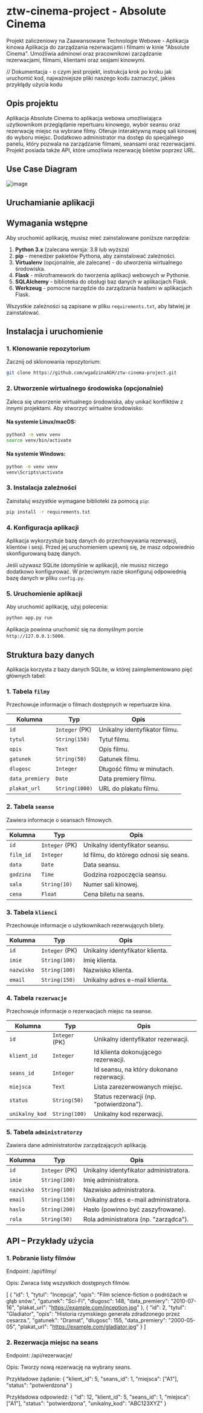 # ztw-cinema-project - Absolute Cinema
Projekt zaliczeniowy na Zaawansowane Technologie Webowe - Aplikacja kinowa
Aplikacja do zarządzania rezerwacjami i filmami w kinie "Absolute Cinema". Umożliwia adminowi oraz pracownikowi zarządzanie rezerwacjami, filmami, klientami oraz sesjami kinowymi.

// Dokumentacja - o czym jest projekt, instrukcja krok po kroku jak uruchomić kod, najważniejsze pliki naszego kodu zaznaczyć, jakies przykłądy użycia kodu

## Opis projektu
Aplikacja Absolute Cinema to aplikacja webowa umożliwiająca użytkownikom przeglądanie repertuaru kinowego, wybór seansu oraz rezerwację miejsc na wybrane filmy. Oferuje interaktywną mapę sali kinowej do wyboru miejsc. Dodatkowo administrator ma dostęp do specjalnego panelu, który pozwala na zarządzanie filmami, seansami oraz rezerwacjami. Projekt posiada także API, które umożliwia rezerwację biletów poprzez URL.

## Use Case Diagram

![image](https://github.com/user-attachments/assets/978b4ca9-ce66-4934-bfdc-65f00aebf5d2)



## Uruchamianie aplikacji

## Wymagania wstępne

Aby uruchomić aplikację, musisz mieć zainstalowane poniższe narzędzia:

1. **Python 3.x** (zalecana wersja: 3.8 lub wyższa)  
2. **pip** - menedżer pakietów Pythona, aby zainstalować zależności.
3. **Virtualenv** (opcjonalnie, ale zalecane) - do utworzenia wirtualnego środowiska.
4. **Flask** - mikroframework do tworzenia aplikacji webowych w Pythonie.
5. **SQLAlchemy** - biblioteka do obsługi baz danych w aplikacjach Flask.
6. **Werkzeug** - pomocne narzędzie do zarządzania hasłami w aplikacjach Flask.

Wszystkie zależności są zapisane w pliku `requirements.txt`, aby łatwiej je zainstalować.

## Instalacja i uruchomienie

### 1. Klonowanie repozytorium

Zacznij od sklonowania repozytorium:

```bash
git clone https://github.com/wgadzinaAGH/ztw-cinema-project.git
```

### 2. Utworzenie wirtualnego środowiska (opcjonalnie)

Zaleca się utworzenie wirtualnego środowiska, aby unikać konfliktów z innymi projektami. Aby stworzyć wirtualne środowisko:

#### Na systemie Linux/macOS:

```bash
python3 -m venv venv
source venv/bin/activate
```

#### Na systemie Windows:

```bash
python -m venv venv
venv\Scripts\activate
```

### 3. Instalacja zależności

Zainstaluj wszystkie wymagane biblioteki za pomocą `pip`:

```bash
pip install -r requirements.txt
```

### 4. Konfiguracja aplikacji

Aplikacja wykorzystuje bazę danych do przechowywania rezerwacji, klientów i sesji. Przed jej uruchomieniem upewnij się, że masz odpowiednio skonfigurowaną bazę danych.

Jeśli używasz SQLite (domyślnie w aplikacji), nie musisz niczego dodatkowo konfigurować. W przeciwnym razie skonfiguruj odpowiednią bazę danych w pliku `config.py`.

### 5. Uruchomienie aplikacji

Aby uruchomić aplikację, użyj polecenia:

```bash
python app.py run
```

Aplikacja powinna uruchomić się na domyślnym porcie `http://127.0.0.1:5000`.


## Struktura bazy danych
Aplikacja korzysta z bazy danych SQLite, w której zaimplementowano pięć głównych tabel:

### 1. Tabela `filmy`
Przechowuje informacje o filmach dostępnych w repertuarze kina.

| Kolumna        | Typ             | Opis                                      |
|---------------|----------------|-------------------------------------------|
| `id`         | `Integer` (PK)  | Unikalny identyfikator filmu.            |
| `tytul`      | `String(150)`   | Tytuł filmu.                              |
| `opis`       | `Text`          | Opis filmu.                               |
| `gatunek`    | `String(50)`    | Gatunek filmu.                            |
| `dlugosc`    | `Integer`       | Długość filmu w minutach.                 |
| `data_premiery` | `Date`       | Data premiery filmu.                      |
| `plakat_url` | `String(1000)`  | URL do plakatu filmu.                     |

### 2. Tabela `seanse`
Zawiera informacje o seansach filmowych.

| Kolumna    | Typ              | Opis                                       |
|-----------|-----------------|------------------------------------------|
| `id`      | `Integer` (PK)   | Unikalny identyfikator seansu.         |
| `film_id` | `Integer`        | Id filmu, do którego odnosi się seans. |
| `data`    | `Date`           | Data seansu.                            |
| `godzina` | `Time`           | Godzina rozpoczęcia seansu.             |
| `sala`    | `String(10)`     | Numer sali kinowej.                     |
| `cena`    | `Float`          | Cena biletu na seans.                   |

### 3. Tabela `klienci`
Przechowuje informacje o użytkownikach rezerwujących bilety.

| Kolumna    | Typ              | Opis                                        |
|-----------|-----------------|-------------------------------------------|
| `id`      | `Integer` (PK)   | Unikalny identyfikator klienta.          |
| `imie`    | `String(100)`    | Imię klienta.                            |
| `nazwisko` | `String(100)`   | Nazwisko klienta.                        |
| `email`   | `String(150)`    | Unikalny adres e-mail klienta.           |

### 4. Tabela `rezerwacje`
Przechowuje informacje o rezerwacjach miejsc na seanse.

| Kolumna     | Typ              | Opis                                           |
|------------|-----------------|----------------------------------------------|
| `id`       | `Integer` (PK)   | Unikalny identyfikator rezerwacji.          |
| `klient_id` | `Integer`       | Id klienta dokonującego rezerwacji.         |
| `seans_id`  | `Integer`       | Id seansu, na który dokonano rezerwacji.    |
| `miejsca`   | `Text`          | Lista zarezerwowanych miejsc.                |
| `status`    | `String(50)`    | Status rezerwacji (np. "potwierdzona").     |
| `unikalny_kod` | `String(100)` | Unikalny kod rezerwacji.                    |

### 5. Tabela `administratorzy`
Zawiera dane administratorów zarządzających aplikacją.

| Kolumna    | Typ              | Opis                                       |
|-----------|-----------------|------------------------------------------|
| `id`      | `Integer` (PK)   | Unikalny identyfikator administratora.  |
| `imie`    | `String(100)`    | Imię administratora.                     |
| `nazwisko` | `String(100)`   | Nazwisko administratora.                 |
| `email`   | `String(150)`    | Unikalny adres e-mail administratora.    |
| `haslo`   | `String(200)`    | Hasło (powinno być zaszyfrowane).        |
| `rola`    | `String(50)`     | Rola administratora (np. "zarządca").   |


## API – Przykłady użycia

### 1. Pobranie listy filmów
Endpoint:
/api/filmy/

Opis:
Zwraca listę wszystkich dostępnych filmów.

[
  {
    "id": 1,
    "tytul": "Incepcja",
    "opis": "Film science-fiction o podróżach w głąb snów.",
    "gatunek": "Sci-Fi",
    "dlugosc": 148,
    "data_premiery": "2010-07-16",
    "plakat_url": "https://example.com/inception.jpg"
  },
  {
    "id": 2,
    "tytul": "Gladiator",
    "opis": "Historia rzymskiego generała zdradzonego przez cesarza.",
    "gatunek": "Dramat",
    "dlugosc": 155,
    "data_premiery": "2000-05-05",
    "plakat_url": "https://example.com/gladiator.jpg"
  }
]


### 2. Rezerwacja miejsc na seans
Endpoint: 
/api/rezerwacje/

Opis:
Tworzy nową rezerwację na wybrany seans.

Przykładowe żądanie:
{
  "klient_id": 5,
  "seans_id": 1,
  "miejsca": ["A1"],
  "status": "potwierdzona"
}

Przykładowa odpowiedź:
{
  "id": 12,
  "klient_id": 5,
  "seans_id": 1,
  "miejsca": ["A1"],
  "status": "potwierdzona",
  "unikalny_kod": "ABC123XYZ"
}

